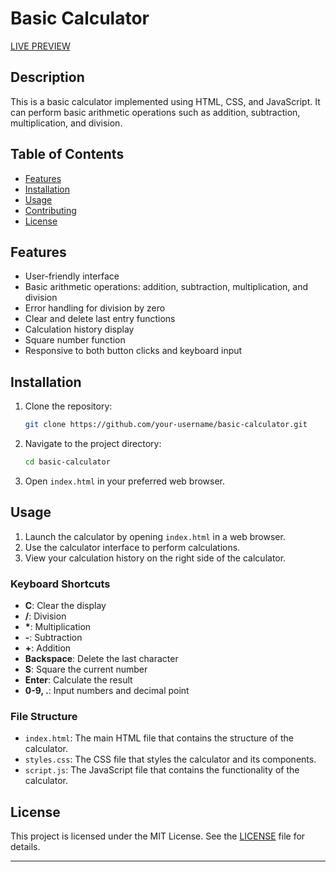 # Basic Calculator
[LIVE PREVIEW](https://jmc123official.github.io/basic-calculator/)
## Description
This is a basic calculator implemented using HTML, CSS, and JavaScript. It can perform basic arithmetic operations such as addition, subtraction, multiplication, and division.


## Table of Contents

- [Features](#features)
- [Installation](#installation)
- [Usage](#usage)
- [Contributing](#contributing)
- [License](#license)

## Features
- User-friendly interface
- Basic arithmetic operations: addition, subtraction, multiplication, and division
- Error handling for division by zero
- Clear and delete last entry functions
- Calculation history display
- Square number function
- Responsive to both button clicks and keyboard input

## Installation

1. Clone the repository:
    ```bash
    git clone https://github.com/your-username/basic-calculator.git
    ```

2. Navigate to the project directory:
    ```bash
    cd basic-calculator
    ```

3. Open `index.html` in your preferred web browser.

## Usage

1. Launch the calculator by opening `index.html` in a web browser.
2. Use the calculator interface to perform calculations.
3. View your calculation history on the right side of the calculator.


### Keyboard Shortcuts

- **C**: Clear the display
- **/**: Division
- **\***: Multiplication
- **-**: Subtraction
- **+**: Addition
- **Backspace**: Delete the last character
- **S**: Square the current number
- **Enter**: Calculate the result
- **0-9, .**: Input numbers and decimal point

### File Structure

- `index.html`: The main HTML file that contains the structure of the calculator.
- `styles.css`: The CSS file that styles the calculator and its components.
- `script.js`: The JavaScript file that contains the functionality of the calculator.



## License

This project is licensed under the MIT License. See the [LICENSE](LICENSE) file for details.

---
